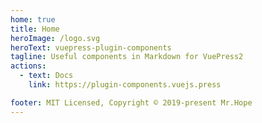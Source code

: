 ```yaml
---
home: true
title: Home
heroImage: /logo.svg
heroText: vuepress-plugin-components
tagline: Useful components in Markdown for VuePress2
actions:
  - text: Docs
    link: https://plugin-components.vuejs.press

footer: MIT Licensed, Copyright © 2019-present Mr.Hope
---
```


